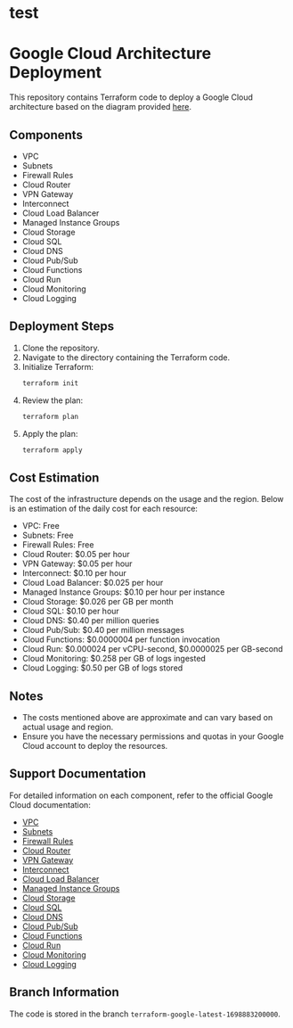 # test
# Google Cloud Architecture Deployment

This repository contains Terraform code to deploy a Google Cloud architecture based on the diagram provided [here](https://www.mydraw.com/NIMG.axd?i=Templates/NetworkDiagram/GoogleCloudArchitecture/GoogleCloudArchitecture.png).

## Components
- VPC
- Subnets
- Firewall Rules
- Cloud Router
- VPN Gateway
- Interconnect
- Cloud Load Balancer
- Managed Instance Groups
- Cloud Storage
- Cloud SQL
- Cloud DNS
- Cloud Pub/Sub
- Cloud Functions
- Cloud Run
- Cloud Monitoring
- Cloud Logging

## Deployment Steps
1. Clone the repository.
2. Navigate to the directory containing the Terraform code.
3. Initialize Terraform:
    ```sh
    terraform init
    ```
4. Review the plan:
    ```sh
    terraform plan
    ```
5. Apply the plan:
    ```sh
    terraform apply
    ```

## Cost Estimation
The cost of the infrastructure depends on the usage and the region. Below is an estimation of the daily cost for each resource:

- VPC: Free
- Subnets: Free
- Firewall Rules: Free
- Cloud Router: $0.05 per hour
- VPN Gateway: $0.05 per hour
- Interconnect: $0.10 per hour
- Cloud Load Balancer: $0.025 per hour
- Managed Instance Groups: $0.10 per hour per instance
- Cloud Storage: $0.026 per GB per month
- Cloud SQL: $0.10 per hour
- Cloud DNS: $0.40 per million queries
- Cloud Pub/Sub: $0.40 per million messages
- Cloud Functions: $0.0000004 per function invocation
- Cloud Run: $0.000024 per vCPU-second, $0.0000025 per GB-second
- Cloud Monitoring: $0.258 per GB of logs ingested
- Cloud Logging: $0.50 per GB of logs stored

## Notes
- The costs mentioned above are approximate and can vary based on actual usage and region.
- Ensure you have the necessary permissions and quotas in your Google Cloud account to deploy the resources.

## Support Documentation
For detailed information on each component, refer to the official Google Cloud documentation:
- [VPC](https://cloud.google.com/vpc/docs)
- [Subnets](https://cloud.google.com/vpc/docs/subnets)
- [Firewall Rules](https://cloud.google.com/vpc/docs/firewalls)
- [Cloud Router](https://cloud.google.com/router/docs)
- [VPN Gateway](https://cloud.google.com/vpn/docs)
- [Interconnect](https://cloud.google.com/interconnect/docs)
- [Cloud Load Balancer](https://cloud.google.com/load-balancing/docs)
- [Managed Instance Groups](https://cloud.google.com/compute/docs/instance-groups)
- [Cloud Storage](https://cloud.google.com/storage/docs)
- [Cloud SQL](https://cloud.google.com/sql/docs)
- [Cloud DNS](https://cloud.google.com/dns/docs)
- [Cloud Pub/Sub](https://cloud.google.com/pubsub/docs)
- [Cloud Functions](https://cloud.google.com/functions/docs)
- [Cloud Run](https://cloud.google.com/run/docs)
- [Cloud Monitoring](https://cloud.google.com/monitoring/docs)
- [Cloud Logging](https://cloud.google.com/logging/docs)

## Branch Information
The code is stored in the branch `terraform-google-latest-1698883200000`.
